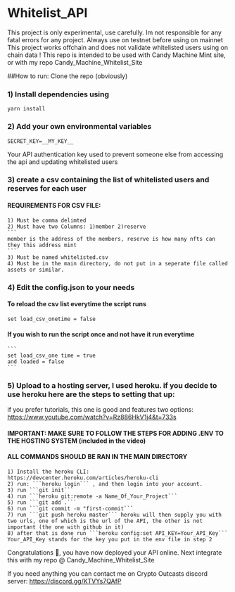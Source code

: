 # Whitelist_API

This project is only experimental, use carefully. Im not responsible for any fatal errors for any project.
Always use on testnet before using on mainnet
This project works offchain and does not validate whitelisted users using on chain data !
This repo is intended to be used with Candy Machine Mint site, or with my repo Candy_Machine_Whitelist_Site


##How to run:
Clone the repo (obviously)

### 1) Install dependencies using 
```yarn install```

### 2) Add your own environmental variables
```
SECRET_KEY=__MY_KEY__
```
Your API authentication key used to prevent someone else from accessing the api and updating whitelisted users


### 3) create a csv containing the list of whitelisted users and reserves for each user

#### REQUIREMENTS FOR CSV FILE:
    1) Must be comma delimted
    2) Must have two Columns: 1)member 2)reserve
    ```
    member is the address of the members, reserve is how many nfts can they this address mint
    ```
    3) Must be named whitelisted.csv
    4) Must be in the main directory, do not put in a seperate file called assets or similar.
    

### 4) Edit the config.json to your needs
#### To reload the csv list everytime the script runs
```set load_csv_onetime = false```
#### If you wish to run the script once and not have it run everytime
	```
	set load_csv_one time = true
	and loaded = false
	```



### 5) Upload to a hosting server, I used heroku. if you decide to use heroku here are the steps to setting that up:
if you prefer tutorials, this one is good and features two options: https://www.youtube.com/watch?v=Rz886HkV1j4&t=733s
#### IMPORTANT: MAKE SURE TO FOLLOW THE STEPS FOR ADDING .ENV TO THE HOSTING SYSTEM (included in the video)
#### ALL COMMANDS SHOULD BE RAN IN THE MAIN DIRECTORY 
    1) Install the heroku CLI: https://devcenter.heroku.com/articles/heroku-cli
    2) run: ```heroku login``` , and then login into your account.
    3) run ```git init```
    4) run ```heroku git:remote -a Name_Of_Your_Project```
    5) run ```git add .```
    6) run ```git commit -m "first-commit```
    7) run ```git push heroku master``` heroku will then supply you with two urls, one of which is the url of the API, the other is not important (the one with github in it)
    8) after that is done run ```heroku config:set API_KEY=Your_API_Key```
    Your_API_Key stands for the key you put in the env file in step 2

Congratulations 🍰, you have now deployed your API online.
Next integrate this with my repo @ Candy_Machine_Whitelist_Site



If you need anything you can contact me on Crypto Outcasts discord server:
https://discord.gg/KTVYs7QAfP

